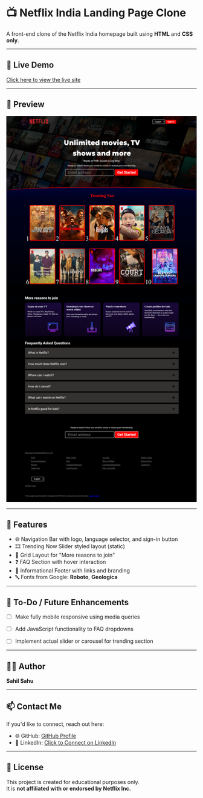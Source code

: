 # 📺 Netflix India Landing Page Clone

A front-end clone of the Netflix India homepage built using **HTML** and **CSS only**.

---

## 🔗 Live Demo

[Click here to view the live site](https://sahilsahu555.github.io/Netflix-India-Clone/)


---

## 📸 Preview

![Full Page Screenshot](img/Preview(Netflix_Screenshot).png)


---

## 🚀 Features

- 🌐 Navigation Bar with logo, language selector, and sign-in button  
- 🎞️ Trending Now Slider styled layout (static)  
- 📱 Grid Layout for "More reasons to join"  
- ❓ FAQ Section with hover interaction  
- 🧾 Informational Footer with links and branding  
- 🔤 Fonts from Google: **Roboto**, **Geologica**

---

## 📝 To-Do / Future Enhancements

- [ ] Make fully mobile responsive using media queries  
- [ ] Add JavaScript functionality to FAQ dropdowns  
- [ ] Implement actual slider or carousel for trending section  


---

## 👨‍💻 Author

**Sahil Sahu**

---

## 📫 Contact Me

If you'd like to connect, reach out here:

- 🌐 GitHub: [GitHub Profile](https://github.com/sahilsahu555)
- 💼 LinkedIn: [Click to Connect on LinkedIn](https://www.linkedin.com/in/sahil-r-sahu/)

---

## 📃 License

This project is created for educational purposes only.  
It is **not affiliated with or endorsed by Netflix Inc.**
